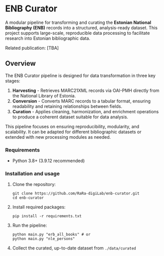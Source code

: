# ENB Curator

A modular pipeline for transforming and curating the **Estonian National Bibliography (ENB)** records into a structured, analysis-ready dataset. This project supports large-scale, reproducible data processing to facilitate research into Estonian bibliographic data.

Related publication: [TBA]

## Overview

The ENB Curator pipeline is designed for data transformation in three key stages:
1. **Harvesting** - Retrieves MARC21XML records via OAI-PMH directly from the National Library of Estonia.
2. **Conversion** - Converts MARC records to a tabular format, ensuring readability and retaining relationships between fields.
3. **Curation** - Applies cleaning, harmonization, and enrichment operations to produce a coherent dataset suitable for data analysis.

This pipeline focuses on ensuring reproducibility, modularity, and scalability. It can be adapted for different bibliographic datasets or extended with new processing modules as needed.

### Requirements
- Python 3.8+ (3.9.12 recommended)

### Installation and usage
1. Clone the repository:
   ```
   git clone https://github.com/RaRa-digiLab/enb-curator.git
   cd enb-curator
   ```

2. Install required packages:
   ```
   pip install -r requirements.txt
   ```

2. Run the pipeline:
   ```
   python main.py "erb_all_books" # or
   python main.py "nle_persons"
   ```

3. Collect the curated, up-to-date dataset from `./data/curated`
